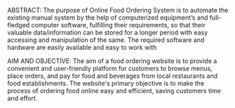 ABSTRACT:
        The purpose of Online Food Ordering System is to automate the existing manual system by the help of computerized equipment’s and full-fledged computer software, fulfilling their requirements, so that their valuable data/information can be stored for a longer period with easy accessing and manipulation of the same. The required software and hardware are easily available and easy to work with

AIM AND OBJECTIVE:
                  The aim of a food ordering website is to provide a convenient and user-friendly platform for customers to browse menus, place orders, and pay for food and beverages from local restaurants and food establishments. The website's primary objective is to make the process of ordering food online easy and efficient, saving customers time and effort.
